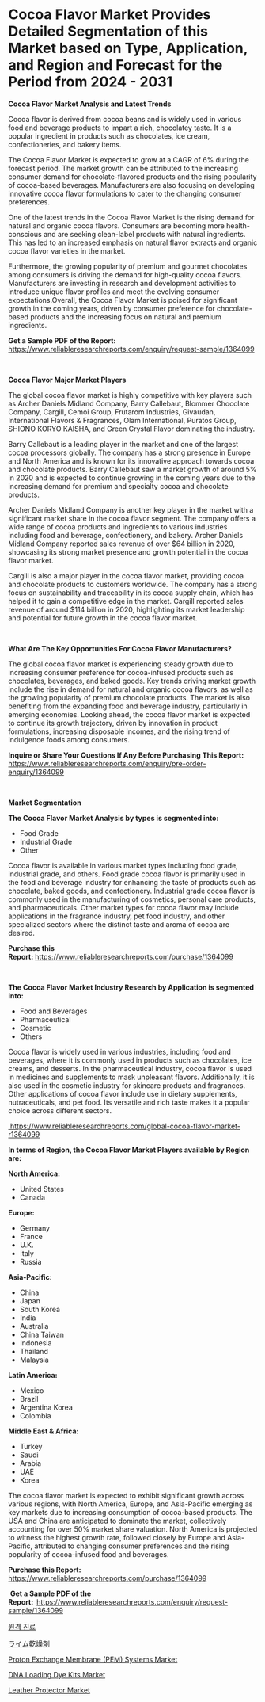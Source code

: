 <p><h1>Cocoa Flavor Market Provides Detailed Segmentation of this Market based on Type, Application, and Region and Forecast for the Period from 2024 - 2031</h1></p><p><strong>Cocoa Flavor Market Analysis and Latest Trends</strong></p>
<p><p>Cocoa flavor is derived from cocoa beans and is widely used in various food and beverage products to impart a rich, chocolatey taste. It is a popular ingredient in products such as chocolates, ice cream, confectioneries, and bakery items.</p><p>The Cocoa Flavor Market is expected to grow at a CAGR of 6% during the forecast period. The market growth can be attributed to the increasing consumer demand for chocolate-flavored products and the rising popularity of cocoa-based beverages. Manufacturers are also focusing on developing innovative cocoa flavor formulations to cater to the changing consumer preferences.</p><p>One of the latest trends in the Cocoa Flavor Market is the rising demand for natural and organic cocoa flavors. Consumers are becoming more health-conscious and are seeking clean-label products with natural ingredients. This has led to an increased emphasis on natural flavor extracts and organic cocoa flavor varieties in the market.</p><p>Furthermore, the growing popularity of premium and gourmet chocolates among consumers is driving the demand for high-quality cocoa flavors. Manufacturers are investing in research and development activities to introduce unique flavor profiles and meet the evolving consumer expectations.Overall, the Cocoa Flavor Market is poised for significant growth in the coming years, driven by consumer preference for chocolate-based products and the increasing focus on natural and premium ingredients.</p></p>
<p><strong>Get a Sample PDF of the Report:&nbsp;</strong> <a href="https://www.reliableresearchreports.com/enquiry/request-sample/1364099">https://www.reliableresearchreports.com/enquiry/request-sample/1364099</a></p>
<p>&nbsp;</p>
<p><strong>Cocoa Flavor Major Market Players</strong></p>
<p><p>The global cocoa flavor market is highly competitive with key players such as Archer Daniels Midland Company, Barry Callebaut, Blommer Chocolate Company, Cargill, Cemoi Group, Frutarom Industries, Givaudan, International Flavors & Fragrances, Olam International, Puratos Group, SHIONO KORYO KAISHA, and Green Crystal Flavor dominating the industry. </p><p>Barry Callebaut is a leading player in the market and one of the largest cocoa processors globally. The company has a strong presence in Europe and North America and is known for its innovative approach towards cocoa and chocolate products. Barry Callebaut saw a market growth of around 5% in 2020 and is expected to continue growing in the coming years due to the increasing demand for premium and specialty cocoa and chocolate products.</p><p>Archer Daniels Midland Company is another key player in the market with a significant market share in the cocoa flavor segment. The company offers a wide range of cocoa products and ingredients to various industries including food and beverage, confectionery, and bakery. Archer Daniels Midland Company reported sales revenue of over $64 billion in 2020, showcasing its strong market presence and growth potential in the cocoa flavor market.</p><p>Cargill is also a major player in the cocoa flavor market, providing cocoa and chocolate products to customers worldwide. The company has a strong focus on sustainability and traceability in its cocoa supply chain, which has helped it to gain a competitive edge in the market. Cargill reported sales revenue of around $114 billion in 2020, highlighting its market leadership and potential for future growth in the cocoa flavor market.</p></p>
<p>&nbsp;</p>
<p><strong>What Are The Key Opportunities For Cocoa Flavor Manufacturers?</strong></p>
<p><p>The global cocoa flavor market is experiencing steady growth due to increasing consumer preference for cocoa-infused products such as chocolates, beverages, and baked goods. Key trends driving market growth include the rise in demand for natural and organic cocoa flavors, as well as the growing popularity of premium chocolate products. The market is also benefiting from the expanding food and beverage industry, particularly in emerging economies. Looking ahead, the cocoa flavor market is expected to continue its growth trajectory, driven by innovation in product formulations, increasing disposable incomes, and the rising trend of indulgence foods among consumers.</p></p>
<p><strong>Inquire or Share Your Questions If Any Before Purchasing This Report:</strong> <a href="https://www.reliableresearchreports.com/enquiry/pre-order-enquiry/1364099">https://www.reliableresearchreports.com/enquiry/pre-order-enquiry/1364099</a></p>
<p>&nbsp;</p>
<p><strong>Market Segmentation</strong></p>
<p><strong>The Cocoa Flavor Market Analysis by types is segmented into:</strong></p>
<p><ul><li>Food Grade</li><li>Industrial Grade</li><li>Other</li></ul></p>
<p><p>Cocoa flavor is available in various market types including food grade, industrial grade, and others. Food grade cocoa flavor is primarily used in the food and beverage industry for enhancing the taste of products such as chocolate, baked goods, and confectionery. Industrial grade cocoa flavor is commonly used in the manufacturing of cosmetics, personal care products, and pharmaceuticals. Other market types for cocoa flavor may include applications in the fragrance industry, pet food industry, and other specialized sectors where the distinct taste and aroma of cocoa are desired.</p></p>
<p><strong>Purchase this Report:&nbsp;</strong><a href="https://www.reliableresearchreports.com/purchase/1364099">https://www.reliableresearchreports.com/purchase/1364099</a></p>
<p>&nbsp;</p>
<p><strong>The Cocoa Flavor Market Industry Research by Application is segmented into:</strong></p>
<p><ul><li>Food and Beverages</li><li>Pharmaceutical</li><li>Cosmetic</li><li>Others</li></ul></p>
<p><p>Cocoa flavor is widely used in various industries, including food and beverages, where it is commonly used in products such as chocolates, ice creams, and desserts. In the pharmaceutical industry, cocoa flavor is used in medicines and supplements to mask unpleasant flavors. Additionally, it is also used in the cosmetic industry for skincare products and fragrances. Other applications of cocoa flavor include use in dietary supplements, nutraceuticals, and pet food. Its versatile and rich taste makes it a popular choice across different sectors.</p></p>
<p><a href="https://www.reliableresearchreports.com/global-cocoa-flavor-market-r1364099">&nbsp;https://www.reliableresearchreports.com/global-cocoa-flavor-market-r1364099</a></p>
<p><strong>In terms of Region, the Cocoa Flavor Market Players available by Region are:</strong></p>
<p>
    <p> <strong> North America: </strong>
        <ul>
            <li>United States</li>
            <li>Canada</li>
        </ul>
        </p> 
    <p> <strong> Europe: </strong>
        <ul>
            <li>Germany</li>
            <li>France</li>
            <li>U.K.</li>
            <li>Italy</li>
            <li>Russia</li>
        </ul>
        </p> 
    <p> <strong> Asia-Pacific: </strong>
        <ul>
            <li>China</li>
            <li>Japan</li>
            <li>South Korea</li>
            <li>India</li>
            <li>Australia</li>
            <li>China Taiwan</li>
            <li>Indonesia</li>
            <li>Thailand</li>
            <li>Malaysia</li>
        </ul>
        </p> 
    <p> <strong> Latin America: </strong>
        <ul>
            <li>Mexico</li>
            <li>Brazil</li>
            <li>Argentina Korea</li>
            <li>Colombia</li>
        </ul>
        </p> 
    <p> <strong> Middle East & Africa: </strong>
        <ul>
            <li>Turkey</li>
            <li>Saudi</li>
            <li>Arabia</li>
            <li>UAE</li>
            <li>Korea</li>
        </ul>
    </p>
    </p>
<p><p>The cocoa flavor market is expected to exhibit significant growth across various regions, with North America, Europe, and Asia-Pacific emerging as key markets due to increasing consumption of cocoa-based products. The USA and China are anticipated to dominate the market, collectively accounting for over 50% market share valuation. North America is projected to witness the highest growth rate, followed closely by Europe and Asia-Pacific, attributed to changing consumer preferences and the rising popularity of cocoa-infused food and beverages.</p></p>
<p><strong>Purchase this Report: </strong><a href="https://www.reliableresearchreports.com/purchase/1364099">https://www.reliableresearchreports.com/purchase/1364099</a></p>
<p>&nbsp;<strong>Get a Sample PDF of the Report:&nbsp;&nbsp;</strong><a href="https://www.reliableresearchreports.com/enquiry/request-sample/1364099">https://www.reliableresearchreports.com/enquiry/request-sample/1364099</a></p>
<p><strong></strong></p>
<p><p><a href="https://medium.com/@jordanilliamson678678_12326/%ED%85%94%EB%A0%88%EB%A9%94%EB%94%95-%EC%A7%91%EA%B3%84-%EC%A7%80%ED%91%9C-%ED%95%B4%EC%84%9D-%EC%8B%9C%EC%9E%A5-%EC%A0%90%EC%9C%A0%EC%9C%A8-%ED%8A%B8%EB%A0%8C%EB%93%9C-%EB%B0%8F-%EC%84%B1%EC%9E%A5-%ED%8C%A8%ED%84%B4-7ce8a6d81381">원격 진료</a></p><p><a href="https://medium.com/@mad.jake/%E3%83%A9%E3%82%A4%E3%83%A0%E4%B9%BE%E7%87%A5%E5%89%A4%E5%B8%82%E5%A0%B4%E5%88%86%E6%9E%90-%E3%81%9D%E3%81%AEcagr-%E5%B8%82%E5%A0%B4%E3%82%BB%E3%82%B0%E3%83%A1%E3%83%B3%E3%83%86%E3%83%BC%E3%82%B7%E3%83%A7%E3%83%B3-%E3%81%8A%E3%82%88%E3%81%B3%E3%82%B0%E3%83%AD%E3%83%BC%E3%83%90%E3%83%AB%E7%94%A3%E6%A5%AD%E6%A6%82%E8%A6%81-b5460e78a2c0">ライム乾燥剤</a></p><p><a href="https://www.linkedin.com/pulse/proton-exchange-membrane-pem-systems-market-research-report-provides-z4uwf?trackingId=sI2vc7i2vijoX2ErlX4Lrw%3D%3D">Proton Exchange Membrane (PEM) Systems Market</a></p><p><a href="https://www.linkedin.com/pulse/dna-loading-dye-kits-market-size-examines-its-scope-primary-focus-pmanf?trackingId=2305n7Zm2Q9mKg1SCyhI8w%3D%3D">DNA Loading Dye Kits Market</a></p><p><a href="https://gamy-alyssum-396.notion.site/Leather-Protector-Market-Provides-a-Comprehensive-Analysis-Including-a-Macro-Overview-of-the-Market--63a7a77e8b1a49df82fa3ea3cd2a1f21">Leather Protector Market</a></p></p>
